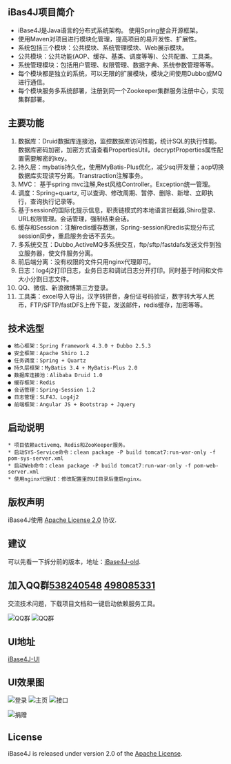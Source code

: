 ## iBas4J项目简介

- iBase4J是Java语言的分布式系统架构。 使用Spring整合开源框架。
- 使用Maven对项目进行模块化管理，提高项目的易开发性、扩展性。
- 系统包括三个模块：公共模块、系统管理模块、Web展示模块。
- 公共模块：公共功能(AOP、缓存、基类、调度等等)、公共配置、工具类。
- 系统管理模块：包括用户管理、权限管理、数据字典、系统参数管理等等。
- 每个模块都是独立的系统，可以无限的扩展模块，模块之间使用Dubbo或MQ进行通信。
- 每个模块服务多系统部署，注册到同一个Zookeeper集群服务注册中心，实现集群部署。

## 主要功能
 1. 数据库：Druid数据库连接池，监控数据库访问性能，统计SQL的执行性能。 数据库密码加密，加密方式请查看PropertiesUtil，decryptProperties属性配置需要解密的key。
 2. 持久层：mybatis持久化，使用MyBatis-Plus优化，减少sql开发量；aop切换数据库实现读写分离。Transtraction注解事务。
 3. MVC： 基于spring mvc注解,Rest风格Controller。Exception统一管理。
 4. 调度：Spring+quartz, 可以查询、修改周期、暂停、删除、新增、立即执行，查询执行记录等。
 5. 基于session的国际化提示信息，职责链模式的本地语言拦截器,Shiro登录、URL权限管理。会话管理，强制结束会话。
 6. 缓存和Session：注解redis缓存数据，Spring-session和redis实现分布式session同步，重启服务会话不丢失。
 7. 多系统交互：Dubbo,ActiveMQ多系统交互，ftp/sftp/fastdafs发送文件到独立服务器，使文件服务分离。
 8. 前后端分离：没有权限的文件只用nginx代理即可。
 9. 日志：log4j2打印日志，业务日志和调试日志分开打印。同时基于时间和文件大小分割日志文件。
 10. QQ、微信、新浪微博第三方登录。
 11. 工具类：excel导入导出，汉字转拼音，身份证号码验证，数字转大写人民币，FTP/SFTP/fastDFS上传下载，发送邮件，redis缓存，加密等等。

## 技术选型
    ● 核心框架：Spring Framework 4.3.0 + Dubbo 2.5.3
    ● 安全框架：Apache Shiro 1.2
    ● 任务调度：Spring + Quartz
    ● 持久层框架：MyBatis 3.4 + MyBatis-Plus 2.0
    ● 数据库连接池：Alibaba Druid 1.0
    ● 缓存框架：Redis
    ● 会话管理：Spring-Session 1.2
    ● 日志管理：SLF4J、Log4j2
    ● 前端框架：Angular JS + Bootstrap + Jquery

## 启动说明
    * 项目依赖activemq、Redis和ZooKeeper服务。
    * 启动SYS-Service命令：clean package -P build tomcat7:run-war-only -f pom-sys-server.xml
    * 启动Web命令：clean package -P build tomcat7:run-war-only -f pom-web-server.xml
    * 使用nginx代理UI：修改配置里的UI目录后重启nginx。
    
## 版权声明
iBase4J使用 [Apache License 2.0][] 协议.

## 建议
可以先看一下拆分前的版本，地址：[iBase4J-old][].

## 加入QQ群[538240548](http://shang.qq.com/wpa/qunwpa?idkey=b0fb32618d54e6a7f3cb718cd469b2952c8a968b1ef6f17fd68c83338ae4bce3) [498085331](http://shang.qq.com/wpa/qunwpa?idkey=0a7344955bb9b9f6e366d34be42c02709c933f308ab435b1a52ac17d40efdff5)
交流技术问题，下载项目文档和一键启动依赖服务工具。

![QQ群](http://git.oschina.net/iBase4J/iBase4J/raw/master/img/1464169485871.png "QQ群一")
![QQ群](http://git.oschina.net/iBase4J/iBase4J/raw/master/img/1482378175294.png "QQ群二")

## UI地址
[iBase4J-UI](http://git.oschina.net/iBase4J/iBase4J-UI)

## UI效果图

![登录](http://git.oschina.net/iBase4J/iBase4J/raw/master/img/login.png "登录")
![主页](http://git.oschina.net/iBase4J/iBase4J/raw/master/img/index.png "主页")
![接口](http://git.oschina.net/iBase4J/iBase4J/raw/master/img/swagger.png "接口")

![捐赠](http://git.oschina.net/iBase4J/iBase4J/raw/master/img/contribute.png "捐赠")

## License
iBase4J is released under version 2.0 of the [Apache License][].


[Apache License 2.0]: http://www.apache.org/licenses/LICENSE-2.0
[iBase4J-old]: http://git.oschina.net/iBase4J/iBase4J/tree/NoSplit
[Apache License]: http://www.apache.org/licenses/LICENSE-2.0